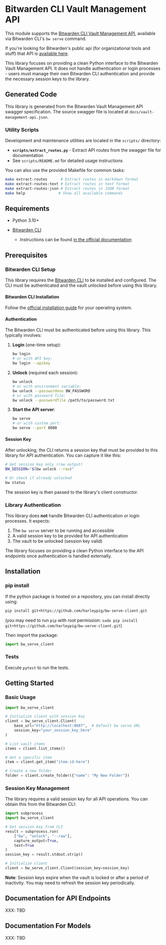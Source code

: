 # Bitwarden CLI Vault Management API

This module supports the [Bitwarden CLI Vault Management
API](https://bitwarden.com/help/vault-management-api/), available via
Bitwarden CLI's `bw serve` command.

If you're looking for Bitwarden's public api (for organizational tools and
stuff) that API is [available here](https://bitwarden.com/help/api/).

This library focuses on providing a clean Python interface to the Bitwarden
Vault Management API. It does not handle authentication or login processes -
users must manage their own Bitwarden CLI authentication and provide the
necessary session keys to the library.

## Generated Code

This library is generated from the Bitwarden Vault Management API swagger
specification. The source swagger file is located at
`docs/vault-management-api.json`.

### Utility Scripts

Development and maintenance utilities are located in the `scripts/` directory:

- **`scripts/extract_routes.py`** - Extract API routes from the swagger file
    for documentation
- See `scripts/README.md` for detailed usage instructions

You can also use the provided Makefile for common tasks:

```bash
make extract-routes      # Extract routes in markdown format
make extract-routes-text # Extract routes in text format
make extract-routes-json # Extract routes in JSON format
make help               # Show all available commands
```

## Requirements

* Python 3.10+

* [Bitwarden
    CLI](https://bitwarden.com/download/#downloads-command-line-interface)
  - Instructions can be found
    [in the official documentation](https://bitwarden.com/help/cli/#download-and-install)

## Prerequisites

### Bitwarden CLI Setup

This library requires the [Bitwarden CLI](https://bitwarden.com/download/#downloads-command-line-interface)
to be installed and configured. The CLI must be authenticated and the vault
unlocked before using this library.

#### Bitwarden CLI Installation

Follow the [official installation guide](https://bitwarden.com/help/cli/#download-and-install)
for your operating system.

#### Authentication

The Bitwarden CLI must be authenticated before using this library. This
typically involves:

1. **Login** (one-time setup):

   ```bash
   bw login
   # or with API key:
   bw login --apikey
   ```

2. **Unlock** (required each session):

   ```bash
   bw unlock
   # or with environment variable:
   bw unlock --passwordenv BW_PASSWORD
   # or with password file:
   bw unlock --passwordfile /path/to/password.txt
   ```

3. **Start the API server**:

   ```bash
   bw serve
   # or with custom port:
   bw serve --port 8080
   ```

#### Session Key

After unlocking, the CLI returns a session key that must be provided to this
library for API authentication. You can capture it like this:

```bash
# Get session key only (raw output)
BW_SESSION="$(bw unlock --raw)"

# Or check if already unlocked
bw status
```

The session key is then passed to the library's client constructor.

### Library Authentication

This library does **not** handle Bitwarden CLI authentication or login
processes. It expects:

1. The `bw serve` server to be running and accessible
2. A valid session key to be provided for API authentication
3. The vault to be unlocked (session key valid)

The library focuses on providing a clean Python interface to the API endpoints
once authentication is handled externally.

## Installation

### pip install

If the python package is hosted on a repository, you can install directly using:

```sh
pip install git+https://github.com/harleypig/bw-serve-client.git
```

(you may need to run `pip` with root permission: `sudo pip install
git+https://github.com/harleypig/bw-serve-client.git`)

Then import the package:

```python
import bw_serve_client
```

### Tests

Execute `pytest` to run the tests.

## Getting Started

### Basic Usage

```python
import bw_serve_client

# Initialize client with session key
client = bw_serve_client.Client(
    base_url="http://localhost:8087",  # Default bw serve URL
    session_key="your_session_key_here"
)

# List vault items
items = client.list_items()

# Get a specific item
item = client.get_item("item-id-here")

# Create a new folder
folder = client.create_folder({"name": "My New Folder"})
```

### Session Key Management

The library requires a valid session key for all API operations. You can
obtain this from the Bitwarden CLI:

```python
import subprocess
import bw_serve_client

# Get session key from CLI
result = subprocess.run(
    ["bw", "unlock", "--raw"],
    capture_output=True,
    text=True
)
session_key = result.stdout.strip()

# Initialize client
client = bw_serve_client.Client(session_key=session_key)
```

**Note**: Session keys expire when the vault is locked or after a period of
inactivity. You may need to refresh the session key periodically.

## Documentation for API Endpoints

XXX: TBD

## Documentation For Models

XXX: TBD
